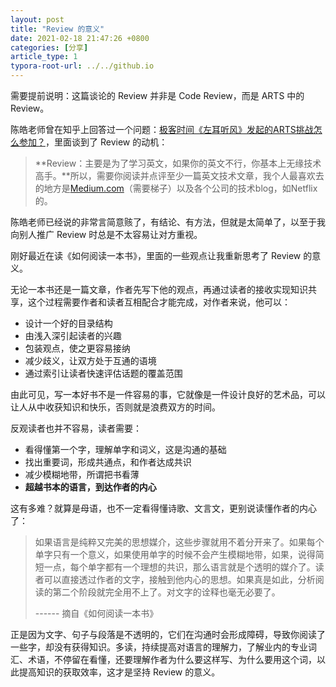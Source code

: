 ```yaml
---
layout: post
title: "Review 的意义"
date: 2021-02-18 21:47:26 +0800
categories: [分享]
article_type: 1
typora-root-url: ../../github.io
---
```


需要提前说明：这篇谈论的 Review 并非是 Code Review，而是 ARTS 中的 Review。

陈皓老师曾在知乎上回答过一个问题：[极客时间《左耳听风》发起的ARTS挑战怎么参加？](https://www.zhihu.com/question/301150832/answer/529809529)，里面谈到了 Review 的动机：

> **Review：主要是为了学习英文，如果你的英文不行，你基本上无缘技术高手。**所以，需要你阅读并点评至少一篇英文技术文章，我个人最喜欢去的地方是[Medium.com](https://medium.com/)（需要梯子）以及各个公司的技术blog，如Netflix的。

陈皓老师已经说的非常言简意赅了，有结论、有方法，但就是太简单了，以至于我向别人推广 Review 时总是不太容易让对方重视。

刚好最近在读《如何阅读一本书》，里面的一些观点让我重新思考了 Review 的意义。

无论一本书还是一篇文章，作者先写下他的观点，再通过读者的接收实现知识共享，这个过程需要作者和读者互相配合才能完成，对作者来说，他可以：

- 设计一个好的目录结构
- 由浅入深引起读者的兴趣
- 包装观点，使之更容易接纳
- 减少歧义，让双方处于互通的语境
- 通过索引让读者快速评估话题的覆盖范围

由此可见，写一本好书不是一件容易的事，它就像是一件设计良好的艺术品，可以让人从中收获知识和快乐，否则就是浪费双方的时间。

反观读者也并不容易，读者需要：

- 看得懂第一个字，理解单字和词义，这是沟通的基础
- 找出重要词，形成共通点，和作者达成共识
- 减少模糊地带，所谓把书看薄
- **超越书本的语言，到达作者的内心**

这有多难？就算是母语，也不一定看得懂诗歌、文言文，更别说读懂作者的内心了：

> 如果语言是纯粹又完美的思想媒介，这些步骤就用不着分开来了。如果每个单字只有一个意义，如果使用单字的时候不会产生模糊地带，如果，说得简短一点，每个单字都有一个理想的共识，那么语言就是个透明的媒介了。读者可以直接透过作者的文字，接触到他内心的思想。如果真是如此，分析阅读的第二个阶段就完全用不上了。对文字的诠释也毫无必要了。
>
> ------ 摘自《如何阅读一本书》

正是因为文字、句子与段落是不透明的，它们在沟通时会形成障碍，导致你阅读了一些字，却没有获得知识。多读，持续提高对语言的理解力，了解业内的专业词汇、术语，不停留在看懂，还要理解作者为什么要这样写、为什么要用这个词，以此提高知识的获取效率，这才是坚持 Review 的意义。

